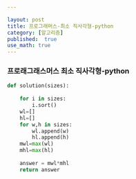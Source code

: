 ```yaml
---

layout: post
title: 프로그래머스-최소 직사각형-python
category: [알고리즘]
published:  true
use_math: true
---
```


### 프로래그래스머스 최소 직사각형-python

```python
def solution(sizes):
    
    for i in sizes:
        i.sort()
    wl=[]
    hl=[]
    for w,h in sizes:
        wl.append(w)
        hl.append(h)
    mwl=max(wl)
    mhl=max(hl)
    
    answer = mwl*mhl
    return answer
```